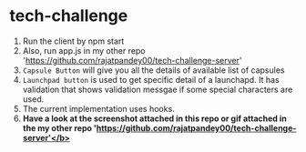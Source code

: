 # tech-challenge
1) Run the client by npm start
2) Also, run app.js in my other repo 'https://github.com/rajatpandey00/tech-challenge-server'
3) `Capsule Button` will give you all the details of available list of capsules
4) `Launchpad button` is used to get specific detail of a launchapd. It has validation that shows validation messgae if some special characters are used.
5) The current implementation uses hooks.
6) <b>Have a look at the screenshot attached in this repo or gif attached in the my other repo 'https://github.com/rajatpandey00/tech-challenge-server'</b>



